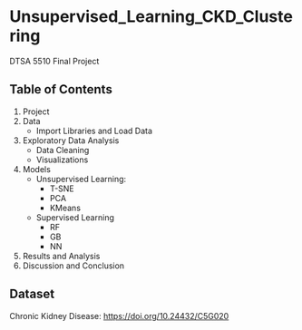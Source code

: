 # Unsupervised_Learning_CKD_Clustering

DTSA 5510 Final Project

## Table of Contents
1. Project
2. Data
   - Import Libraries and Load Data
3. Exploratory Data Analysis
   - Data Cleaning
   - Visualizations
4. Models
   - Unsupervised Learning:
     - T-SNE
     - PCA
     - KMeans
   - Supervised Learning
     - RF
     - GB
     - NN
5. Results and Analysis
6. Discussion and Conclusion

## Dataset
Chronic Kidney Disease: <https://doi.org/10.24432/C5G020>

